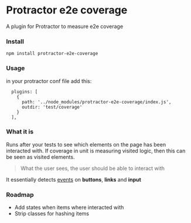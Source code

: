 # Protractor e2e coverage
A plugin for Protractor to measure e2e coverage

### Install
```npm install protractor-e2e-coverage```

### Usage
in your protractor conf file add this:
```
  plugins: [
    {
      path: '../node_modules/protractor-e2e-coverage/index.js',
      outdir: 'test/coverage'
    }
  ],
```

### What it is
Runs after your tests to see which elements on the page has been interacted with.
If coverage in unit is measuring visited logic, then this can be seen as visited elements.

> What the user sees, the user should be able to interact with

It essentially detects [events](https://developer.mozilla.org/en-US/docs/Web/Events) on **buttons**, **links** and **input**

### Roadmap

* Add states when items where interacted with
* Strip classes for hashing items
